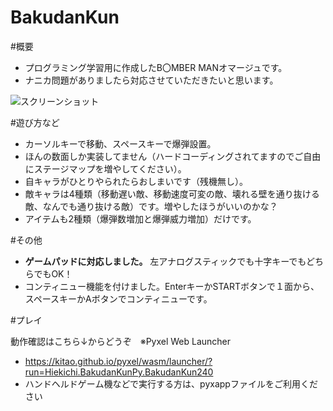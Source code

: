 # BakudanKun

#概要
- プログラミング学習用に作成したB〇MBER MANオマージュです。
- ナニカ問題がありましたら対応させていただきたいと思います。

![スクリーンショット](https://cdn-ak.f.st-hatena.com/images/fotolife/H/Hiesuke/20240521/20240521150410.png)

#遊び方など
- カーソルキーで移動、スペースキーで爆弾設置。
- ほんの数面しか実装してません（ハードコーディングされてますのでご自由にステージマップを増やしてください）。
- 自キャラがひとりやられたらおしまいです（残機無し）。
- 敵キャラは4種類（移動遅い敵、移動速度可変の敵、壊れる壁を通り抜ける敵、なんでも通り抜ける敵）です。増やしたほうがいいのかな？
- アイテムも2種類（爆弾数増加と爆弾威力増加）だけです。

#その他
- **ゲームパッドに対応しました。** 左アナログスティックでも十字キーでもどちらでもOK！
- コンティニュー機能を付けました。EnterキーかSTARTボタンで１面から、スペースキーかAボタンでコンティニューです。


#プレイ

動作確認はこちら↓からどうぞ　※Pyxel Web Launcher
- https://kitao.github.io/pyxel/wasm/launcher/?run=Hiekichi.BakudanKunPy.BakudanKun240
- ハンドヘルドゲーム機などで実行する方は、pyxappファイルをご利用ください


